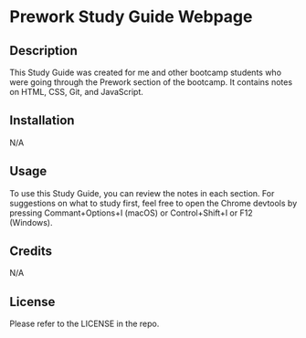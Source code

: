 # Prework Study Guide Webpage

## Description

This Study Guide was created for me and other bootcamp students who were going through the Prework section of the bootcamp. It contains notes on HTML, CSS, Git, and JavaScript.

## Installation

N/A

## Usage

To use this Study Guide, you can review the notes in each section. For suggestions on what to study first, feel free to open the Chrome devtools by pressing Commant+Options+I (macOS) or Control+Shift+I or F12 (Windows).

## Credits

N/A

## License

Please refer to the LICENSE in the repo.

